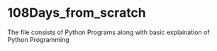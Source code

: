 # 108Days_from_scratch
The file consists of Python Programs along with basic explaination of Python Programming
